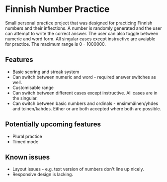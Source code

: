 # Finnish Number Practice

Small personal practice project that was designed for practicing Finnish numbers and their inflections. A number is randomly generated and the user can attempt to write the correct answer. The user can also 
toggle between numeric and word form. All singular cases except instructive are avaiable for practice. The maximum range is 0 - 1000000. 

## Features
- Basic scoring and streak system
- Can switch between numeric and word - required answer switches as well.
- Customisable range
- Can switch between different cases except instructive. All cases are in the singular.
- Can switch between basic numbers and ordinals - ensimmäinen/yhdes and toinen/kahdes. Either or are both accepted where both are possible. 

## Potentially upcoming features
- Plural practice
- Timed mode

## Known issues
- Layout issues - e.g. text version of numbers don't line up nicely.
- Responsive design is lacking.

